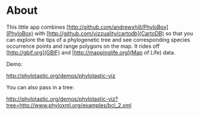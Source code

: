 # About

This little app combines [http://github.com/andrewxhill/PhyloBox](PhyloBox) with [http://github.com/vizzuality/cartodb](CartoDB) so that you can explore the tips of a phylogenetic tree and see corresponding species occurrence points and range polygons on the map. It rides off [http://gbif.org](GBIF) and [http://mappinglife.org](Map of Life) data.

Demo: 

http://phylotastic.org/demos/phylotastic-viz

You can also pass in a tree:

http://phylotastic.org/demos/phylotastic-viz?tree=http://www.phyloxml.org/examples/bcl_2.xml
